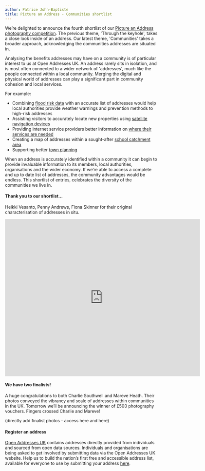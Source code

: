 ```yaml
---
author: Patrice John-Baptiste
title: Picture an Address - Communities shortlist
---
```


We’re delighted to announce the fourth shortlist of our [Picture an Address photography competition](https://openaddressesuk.org/blog/2015/01/14/picture-an-address). The previous theme, 'Through the keyhole', takes a close look inside of an address. Our latest theme, 'Communities' takes a broader approach, acknowledging the communities addresses are situated in.

Analysing the benefits addresses may have on a community is of particular interest to us at Open Addresses UK. An address rarely sits in isolation, and is most often connected to a wider network of 'addresses', much like the people connected within a local community. Merging the digital and physical world of addresses can play a significant part in community cohesion and local services.

For example:
- Combining [flood risk data](http://www.checkmyfloodrisk.co.uk/) with an accurate list of addresses would help local authorities provide weather warnings and prevention methods to high-risk addresses
- Assisting visitors to accurately locate new properties using [satellite navigation devices](http://www.telegraph.co.uk/technology/advice/8961133/Why-wont-satnavs-recognise-my-house.html)
- Providing internet service providers better information on [where their services are needed](https://keepup.virginmedia.com/cablemystreet)
- Creating a map of addresses within a sought-after [school catchment area](http://www.standard.co.uk/news/education/online-catchment-area-map-reveals-your-childs-chance-of-a-school-place-8926273.html)
- Supporting better [town planning](http://geolytix.co.uk/)

When an address is accurately identified within a community it can begin to provide invaluable information to its members, local authorities, organisations and the wider economy. If we’re able to access a complete and up to date list of addresses, the community advantages would be endless. This shortlist of entries, celebrates the diversity of the communities we live in.

#### Thank you to our shortlist...

Heikki Vesanto, Penny Andrews, Fiona Skinner for their original characterisation of addresses in situ.

<iframe src="https://www.flickr.com/photos/129754713@N03/16526978480/in/set-72157650745805979/player/" width="640" height="516" frameborder="0" allowfullscreen webkitallowfullscreen mozallowfullscreen oallowfullscreen msallowfullscreen></iframe>

#### We have two finalists!

A huge congratulations to both Charlie Southwell and Mareve Heath. Their photos conveyed the vibrancy and scale of addresses within communities in the UK. Tomorrow we’ll be announcing the winner of £500 photography vouchers. Fingers crossed Charlie and Mareve!

(directly add finalist photos - access here and here)

#### Register an address

[Open Addresses UK](https://openaddressesuk.org/) contains addresses directly provided from individuals and sourced from open data sources. Individuals and organisations are being asked to get involved by submitting data via the Open Addresses UK website. Help us to build the nation’s first free and accessible address list, available for everyone to use by submitting your address [here](https://openaddressesuk.org/).
